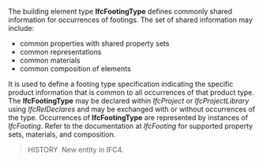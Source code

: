 ﻿The building element type **IfcFootingType** defines commonly shared information for occurrences of footings. The set of shared information may include:

* common properties with shared property sets
* common representations
* common materials
* common composition of elements

It is used to define a footing type specification indicating the specific product information that is common to all occurrences of that product type. The **IfcFootingType** may be declared within _IfcProject_ or _IfcProjectLibrary_ using _IfcRelDeclares_ and may be exchanged with or without occurrences of the type. Occurrences of **IfcFootingType** are represented by instances of _IfcFooting_. Refer to the documentation at _IfcFooting_ for supported property sets, materials, and composition.

> HISTORY&nbsp; New entity in IFC4.
